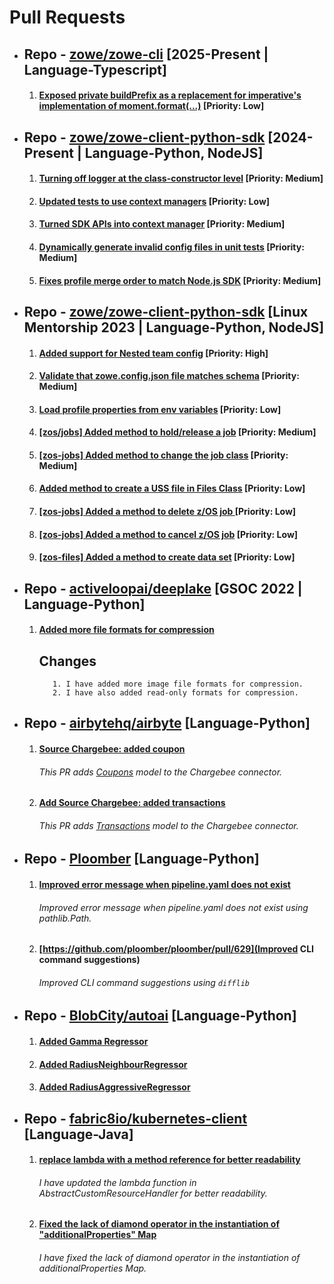 
# Pull Requests

- ## Repo - [zowe/zowe-cli](https://github.com/zowe/zowe-cli) [2025-Present | Language-Typescript]
  1. #### [Exposed private buildPrefix as a replacement for imperative's implementation of moment.format(...)](https://github.com/zowe/zowe-cli/pull/2478) [Priority: Low]

- ## Repo - [zowe/zowe-client-python-sdk](https://github.com/aadityasinha-dotcom/zowe-client-python-sdk) [2024-Present | Language-Python, NodeJS]
  1. #### [Turning off logger at the class-constructor level](https://github.com/zowe/zowe-client-python-sdk/pull/323) [Priority: Medium]
  2. #### [Updated tests to use context managers](https://github.com/zowe/zowe-client-python-sdk/pull/294) [Priority: Low]
  3. #### [Turned SDK APIs into context manager](https://github.com/zowe/zowe-client-python-sdk/pull/283) [Priority: Medium]
  4. #### [ Dynamically generate invalid config files in unit tests](https://github.com/zowe/zowe-client-python-sdk/pull/220) [Priority: Medium]
  5. #### [Fixes profile merge order to match Node.js SDK](https://github.com/zowe/zowe-client-python-sdk/pull/203) [Priority: Medium]
  
- ## Repo - [zowe/zowe-client-python-sdk](https://github.com/aadityasinha-dotcom/zowe-client-python-sdk) [Linux Mentorship 2023 | Language-Python, NodeJS]
  1. #### [Added support for Nested team config](https://github.com/zowe/zowe-client-python-sdk/pull/144) [Priority: High]
  2. #### [Validate that zowe.config.json file matches schema](https://github.com/zowe/zowe-client-python-sdk/pull/192) [Priority: Medium]
  3. #### [Load profile properties from env variables](https://github.com/zowe/zowe-client-python-sdk/pull/200) [Priority: Low]
  4. #### [[zos/jobs] Added method to hold/release a job](https://github.com/zowe/zowe-client-python-sdk/pull/186) [Priority: Medium]
  5. #### [[zos-jobs] Added method to change the job class](https://github.com/zowe/zowe-client-python-sdk/pull/183) [Priority: Medium]
  6. #### [Added method to create a USS file in Files Class](https://github.com/zowe/zowe-client-python-sdk/pull/50) [Priority: Low]
  7. #### [[zos-jobs] Added a method to delete z/OS job ](https://github.com/zowe/zowe-client-python-sdk/pull/76) [Priority: Low]
  8. #### [ [zos-jobs] Added a method to cancel z/OS job](https://github.com/zowe/zowe-client-python-sdk/pull/75) [Priority: Low]
  9. #### [[zos-files] Added a method to create data set](https://github.com/zowe/zowe-client-python-sdk/pull/86) [Priority: Low]

- ## Repo -  [activeloopai/deeplake](https://github.com/aadityasinha-dotcom/Hub) [GSOC 2022 | Language-Python]
  1. #### [Added more file formats for compression](https://github.com/activeloopai/deeplake/pull/1597)
      ## Changes
            1. I have added more image file formats for compression.
            2. I have also added read-only formats for compression.

- ## Repo - [airbytehq/airbyte](https://github.com/aadityasinha-dotcom/airbyte) [Language-Python]
  1. #### [Source Chargebee: added coupon](https://github.com/airbytehq/airbyte/pull/10269)
      ###### This PR adds [Coupons](https://apidocs.eu.chargebee.com/docs/api/coupons?prod_cat_ver=2) model to the Chargebee connector.
  2. #### [Add Source Chargebee: added transactions](https://github.com/airbytehq/airbyte/pull/10312)
      ###### This PR adds [Transactions](https://apidocs.eu.chargebee.com/docs/api/transactions?prod_cat_ver=2) model to the Chargebee connector.

- ## Repo - [Ploomber](https://github.com/aadityasinha-dotcom/ploomber) [Language-Python]
  1. #### [Improved error message when pipeline.yaml does not exist](https://github.com/ploomber/ploomber/pull/517)
      ###### Improved error message when pipeline.yaml does not exist using pathlib.Path.
  2. #### [https://github.com/ploomber/ploomber/pull/629](Improved CLI command suggestions)
      ###### Improved CLI command suggestions using `difflib`

- ## Repo - [BlobCity/autoai](https://github.com/aadityasinha-dotcom/autoai) [Language-Python]
  1. #### [Added Gamma Regressor](https://github.com/blobcity/autoai/pull/129)
  2. #### [Added RadiusNeighbourRegressor](https://github.com/blobcity/autoai/pull/134)
  3. #### [Added RadiusAggressiveRegressor](https://github.com/blobcity/autoai/pull/135)
  
- ## Repo - [fabric8io/kubernetes-client](https://github.com/aadityasinha-dotcom/kubernetes-client) [Language-Java]
  1. #### [replace lambda with a method reference for better readability](https://github.com/fabric8io/kubernetes-client/pull/3409) 
      ###### I have updated the lambda function in AbstractCustomResourceHandler for better readability.
  2. #### [Fixed the lack of diamond operator in the instantiation of "additionalProperties" Map](https://github.com/fabric8io/kubernetes-client/pull/3464)
      ###### I have fixed the lack of diamond operator in the instantiation of additionalProperties Map.
